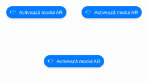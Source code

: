 <!DOCTYPE html>
<html lang="en">
<head>
    <meta charset="UTF-8">
    <meta name="viewport" content="width=device-width, initial-scale=1.0">
    <title>Modele AR Optimizate</title>
    <script type="module" src="https://unpkg.com/@google/model-viewer"></script>
    <style>
        body {
            margin: 0;
            padding: 0;
            font-family: Arial, sans-serif;
            background-image: url('bkgd.jpg'); /* Schimbă imaginea de fundal */
            background-size: cover; /* Asigură-te că imaginea de fundal acoperă întreaga pagină */
            background-position: center; /* Centrează imaginea de fundal */
            display: flex;
            justify-content: center;
            align-items: center;
            height: 100vh;
        }
        .model-container {
            display: flex;
            flex-direction: row; /* Schimbat în row pentru aliniere orizontală */
            align-items: center;
            justify-content: center; /* Centrarea pe orizontală */
            flex-wrap: wrap; /* Permite modelelor să treacă pe rândul următor dacă nu încap */
            width: 100%; /* Asigură că containerul ocupă lățimea ecranului */
            max-width: 1200px; /* O limită maximă pentru a menține design-ul organizat */
        }
        .model-section {
            margin: 20px;
            text-align: center; /* Centrarea textului sub modele */
        }
        model-viewer {
            width: 200px; /* Dimensiunea a fost setată la 200px */
            height: 200px; /* Înălțimea a fost setată la 200px */
            margin: 0 auto; /* Centrarea modelului */
        }
        .ar-button {
            display: flex;
            align-items: center;
            justify-content: center;
            margin: 10px auto;
            padding: 5px 10px;
            font-size: 0.8rem;
            cursor: pointer;
            background-color: #007BFF;
            border: none;
            border-radius: 20px;
            color: white;
            box-shadow: 0 2px 4px rgba(0, 0, 0, 0.2);
            transition: background-color 0.3s, box-shadow 0.3s;
        }
        .ar-button:hover {
            background-color: #0056b3;
            box-shadow: 0 4px 8px rgba(0, 0, 0, 0.3);
        }
        .ar-button:before {
            content: '👉';
            display: inline-block;
            margin-right: 8px;
            animation: levitate 0.5s ease-in-out infinite alternate;
        }
        @keyframes levitate {
            from {
                transform: translateY(0);
            }
            to {
                transform: translateY(-5px);
            }
        }
        p {
            margin-top: 10px; /* Spațiu între buton și text */
            color: #FFFFFF; /* Culoarea textului, alegeți o culoare care se potrivește cu fundalul */
            font-size: 1.2em; /* Mărimea textului */
        }
    </style>
</head>
<body>

<div class="model-container">
    <!-- Model 1: Adidas -->
    <div class="model-section">
        <model-viewer 
            src="adidas.glb" 
            ios-src="adidas.usdz" 
            ar 
            ar-modes="webxr scene-viewer quick-look" 
            camera-controls 
            auto-rotate 
            environment-image="neutral" 
            shadow-intensity="1"
            min-camera-orbit="auto 0deg 0deg" 
            max-camera-orbit="auto 80deg auto">
            <button slot="ar-button" class="ar-button">Activează modul AR</button>
        </model-viewer>
        <p>Nike Free Matcon</p>
    </div>
    <!-- Model 2: Jordan -->
    <div class="model-section">
        <model-viewer 
            src="jordan.glb" 
            ios-src="jordan.usdz" 
            ar 
            ar-modes="webxr scene-viewer quick-look" 
            camera-controls 
            auto-rotate 
            environment-image="neutral" 
            shadow-intensity="1"
            min-camera-orbit="auto 0deg 0deg" 
            max-camera-orbit="auto 80deg auto">
            <button slot="ar-button" class="ar-button">Activează modul AR</button>
        </model-viewer>
        <p>Jordan Air 200E</p>
    </div>
    <!-- Model 3: Nike -->
    <div class="model-section">
        <model-viewer 
            src="nike.glb" 
            ios-src="nike.usdz" 
            ar 
            ar-modes="webxr scene-viewer quick-look" 
            camera-controls 
            auto-rotate 
            environment-image="neutral" 
            shadow-intensity="1"
            min-camera-orbit="auto 0deg 0deg" 
            max-camera-orbit="auto 80deg auto">
            <button slot="ar-button" class="ar-button">Activează modul AR</button>
        </model-viewer>
        <p>Nike AirForce 1</p>
    </div>
</div>

</body>
</html>
